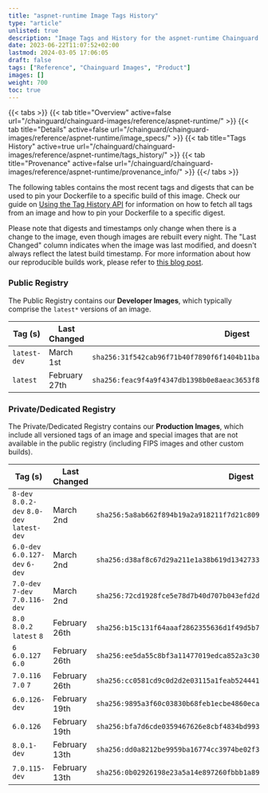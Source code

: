 ```yaml
---
title: "aspnet-runtime Image Tags History"
type: "article"
unlisted: true
description: "Image Tags and History for the aspnet-runtime Chainguard Image"
date: 2023-06-22T11:07:52+02:00
lastmod: 2024-03-05 17:06:05
draft: false
tags: ["Reference", "Chainguard Images", "Product"]
images: []
weight: 700
toc: true
---
```


{{< tabs >}}
{{< tab title="Overview" active=false url="/chainguard/chainguard-images/reference/aspnet-runtime/" >}}
{{< tab title="Details" active=false url="/chainguard/chainguard-images/reference/aspnet-runtime/image_specs/" >}}
{{< tab title="Tags History" active=true url="/chainguard/chainguard-images/reference/aspnet-runtime/tags_history/" >}}
{{< tab title="Provenance" active=false url="/chainguard/chainguard-images/reference/aspnet-runtime/provenance_info/" >}}
{{</ tabs >}}

The following tables contains the most recent tags and digests that can be used to pin your Dockerfile to a specific build of this image. Check our guide on [Using the Tag History API](/chainguard/chainguard-images/using-the-tag-history-api/) for information on how to fetch all tags from an image and how to pin your Dockerfile to a specific digest.

Please note that digests and timestamps only change when there is a change to the image, even though images are rebuilt every night. The "Last Changed" column indicates when the image was last modified, and doesn't always reflect the latest build timestamp. For more information about how our reproducible builds work, please refer to [this blog post](https://www.chainguard.dev/unchained/reproducing-chainguards-reproducible-image-builds).

### Public Registry
The Public Registry contains our **Developer Images**, which typically comprise the `latest*` versions of an image.

| Tag (s)       | Last Changed  | Digest                                                                    |
|---------------|---------------|---------------------------------------------------------------------------|
|  `latest-dev` | March 1st     | `sha256:31f542cab96f71b40f7890f6f1404b11ba0413e13ccb09db1110382473458f21` |
|  `latest`     | February 27th | `sha256:feac9f4a9f4347db1398b0e8aeac3653f80190b5ceabff78bac2a3c3a5062a56` |


### Private/Dedicated Registry
The Private/Dedicated Registry contains our **Production Images**, which include all versioned tags of an image and special images that are not available in the public registry (including FIPS images and other custom builds).

| Tag (s)                                     | Last Changed  | Digest                                                                    |
|---------------------------------------------|---------------|---------------------------------------------------------------------------|
|  `8-dev` `8.0.2-dev` `8.0-dev` `latest-dev` | March 2nd     | `sha256:5a8ab662f894b19a2a918211f7d21c80911d5f2379b763f0a1d91c85bb18e6d8` |
|  `6.0-dev` `6.0.127-dev` `6-dev`            | March 2nd     | `sha256:d38af8c67d29a211e1a38b619d13427334b79d9f91a149f3779fabfce716b99b` |
|  `7.0-dev` `7-dev` `7.0.116-dev`            | March 2nd     | `sha256:72cd1928fce5e78d7b40d707b043efd2dc2e73db62ad0785960e79233622769a` |
|  `8.0` `8.0.2` `latest` `8`                 | February 26th | `sha256:b15c131f64aaaf2862355636d1f49d5b7729899b0514190fcbb813c1dcec089d` |
|  `6` `6.0.127` `6.0`                        | February 26th | `sha256:ee5da55c8bf3a11477019edca852a3c3056e7eb9875e0fc6e8e99fb794f44f67` |
|  `7.0.116` `7.0` `7`                        | February 26th | `sha256:cc0581cd9c0d2d2e03115a1feab5244414a9af63ec5a005a5351feda3d82a3a4` |
|  `6.0.126-dev`                              | February 19th | `sha256:9895a3f60c03830b68feb1ecbe4860ecae17ce0447b17f65b06b1aff6cf3e254` |
|  `6.0.126`                                  | February 19th | `sha256:bfa7d6cde0359467626e8cbf4834bd993fe6a0cbfbca4433ca765593e595e189` |
|  `8.0.1-dev`                                | February 13th | `sha256:dd0a8212be9959ba16774cc3974be02f3557be4564ee88d58a7ceb79d0dd7347` |
|  `7.0.115-dev`                              | February 13th | `sha256:0b02926198e23a5a14e897260fbbb1a894a5b761018ec697d4880b498da86f58` |

